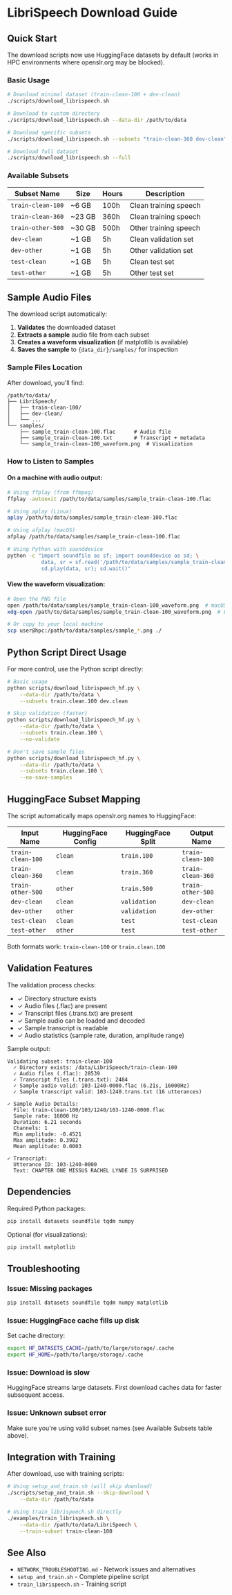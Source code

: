 # LibriSpeech Download Guide

## Quick Start

The download scripts now use HuggingFace datasets by default (works in HPC environments where openslr.org may be blocked).

### Basic Usage

```bash
# Download minimal dataset (train-clean-100 + dev-clean)
./scripts/download_librispeech.sh

# Download to custom directory
./scripts/download_librispeech.sh --data-dir /path/to/data

# Download specific subsets
./scripts/download_librispeech.sh --subsets "train-clean-360 dev-clean"

# Download full dataset
./scripts/download_librispeech.sh --full
```

### Available Subsets

| Subset Name | Size | Hours | Description |
|------------|------|-------|-------------|
| `train-clean-100` | ~6 GB | 100h | Clean training speech |
| `train-clean-360` | ~23 GB | 360h | Clean training speech |
| `train-other-500` | ~30 GB | 500h | Other training speech |
| `dev-clean` | ~1 GB | 5h | Clean validation set |
| `dev-other` | ~1 GB | 5h | Other validation set |
| `test-clean` | ~1 GB | 5h | Clean test set |
| `test-other` | ~1 GB | 5h | Other test set |

## Sample Audio Files

The download script automatically:
1. **Validates** the downloaded dataset
2. **Extracts a sample** audio file from each subset
3. **Creates a waveform visualization** (if matplotlib is available)
4. **Saves the sample** to `{data_dir}/samples/` for inspection

### Sample Files Location

After download, you'll find:
```
/path/to/data/
├── LibriSpeech/
│   ├── train-clean-100/
│   ├── dev-clean/
│   └── ...
└── samples/
    ├── sample_train-clean-100.flac      # Audio file
    ├── sample_train-clean-100.txt       # Transcript + metadata
    └── sample_train-clean-100_waveform.png  # Visualization
```

### How to Listen to Samples

#### On a machine with audio output:

```bash
# Using ffplay (from ffmpeg)
ffplay -autoexit /path/to/data/samples/sample_train-clean-100.flac

# Using aplay (Linux)
aplay /path/to/data/samples/sample_train-clean-100.flac

# Using afplay (macOS)
afplay /path/to/data/samples/sample_train-clean-100.flac

# Using Python with sounddevice
python -c "import soundfile as sf; import sounddevice as sd; \
           data, sr = sf.read('/path/to/data/samples/sample_train-clean-100.flac'); \
           sd.play(data, sr); sd.wait()"
```

#### View the waveform visualization:

```bash
# Open the PNG file
open /path/to/data/samples/sample_train-clean-100_waveform.png  # macOS
xdg-open /path/to/data/samples/sample_train-clean-100_waveform.png  # Linux

# Or copy to your local machine
scp user@hpc:/path/to/data/samples/sample_*.png ./
```

## Python Script Direct Usage

For more control, use the Python script directly:

```bash
# Basic usage
python scripts/download_librispeech_hf.py \
    --data-dir /path/to/data \
    --subsets train.clean.100 dev.clean

# Skip validation (faster)
python scripts/download_librispeech_hf.py \
    --data-dir /path/to/data \
    --subsets train.clean.100 \
    --no-validate

# Don't save sample files
python scripts/download_librispeech_hf.py \
    --data-dir /path/to/data \
    --subsets train.clean.100 \
    --no-save-samples
```

## HuggingFace Subset Mapping

The script automatically maps openslr.org names to HuggingFace:

| Input Name | HuggingFace Config | HuggingFace Split | Output Name |
|------------|-------------------|-------------------|-------------|
| `train-clean-100` | `clean` | `train.100` | `train-clean-100` |
| `train-clean-360` | `clean` | `train.360` | `train-clean-360` |
| `train-other-500` | `other` | `train.500` | `train-other-500` |
| `dev-clean` | `clean` | `validation` | `dev-clean` |
| `dev-other` | `other` | `validation` | `dev-other` |
| `test-clean` | `clean` | `test` | `test-clean` |
| `test-other` | `other` | `test` | `test-other` |

Both formats work: `train-clean-100` or `train.clean.100`

## Validation Features

The validation process checks:
- ✓ Directory structure exists
- ✓ Audio files (.flac) are present
- ✓ Transcript files (.trans.txt) are present
- ✓ Sample audio can be loaded and decoded
- ✓ Sample transcript is readable
- ✓ Audio statistics (sample rate, duration, amplitude range)

Sample output:
```
Validating subset: train-clean-100
  ✓ Directory exists: /data/LibriSpeech/train-clean-100
  ✓ Audio files (.flac): 28539
  ✓ Transcript files (.trans.txt): 2484
  ✓ Sample audio valid: 103-1240-0000.flac (6.21s, 16000Hz)
  ✓ Sample transcript valid: 103-1240.trans.txt (16 utterances)

✓ Sample Audio Details:
  File: train-clean-100/103/1240/103-1240-0000.flac
  Sample rate: 16000 Hz
  Duration: 6.21 seconds
  Channels: 1
  Min amplitude: -0.4521
  Max amplitude: 0.3982
  Mean amplitude: 0.0003

✓ Transcript:
  Utterance ID: 103-1240-0000
  Text: CHAPTER ONE MISSUS RACHEL LYNDE IS SURPRISED
```

## Dependencies

Required Python packages:
```bash
pip install datasets soundfile tqdm numpy
```

Optional (for visualizations):
```bash
pip install matplotlib
```

## Troubleshooting

### Issue: Missing packages
```bash
pip install datasets soundfile tqdm numpy matplotlib
```

### Issue: HuggingFace cache fills up disk
Set cache directory:
```bash
export HF_DATASETS_CACHE=/path/to/large/storage/.cache
export HF_HOME=/path/to/large/storage/.cache
```

### Issue: Download is slow
HuggingFace streams large datasets. First download caches data for faster subsequent access.

### Issue: Unknown subset error
Make sure you're using valid subset names (see Available Subsets table above).

## Integration with Training

After download, use with training scripts:

```bash
# Using setup_and_train.sh (will skip download)
./scripts/setup_and_train.sh --skip-download \
    --data-dir /path/to/data

# Using train_librispeech.sh directly
./examples/train_librispeech.sh \
    --data-dir /path/to/data/LibriSpeech \
    --train-subset train-clean-100
```

## See Also

- `NETWORK_TROUBLESHOOTING.md` - Network issues and alternatives
- `setup_and_train.sh` - Complete pipeline script
- `train_librispeech.sh` - Training script

